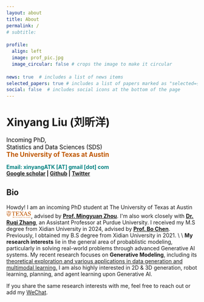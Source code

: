 ```yaml
---
layout: about
title: About
permalink: /
# subtitle: 

profile:
  align: left
  image: prof_pic.jpg
  image_circular: false # crops the image to make it circular

news: true  # includes a list of news items
selected_papers: true # includes a list of papers marked as "selected={true}"
social: false  # includes social icons at the bottom of the page
---
```

# **Xinyang Liu (刘昕洋)** 
<!-- <font color="black" size=4 face="">Incoming PhD, Statistics and Data Sciences (SDS)</font> -->
<span style="color: black; font-size: 1.1em;">Incoming PhD,</span>\
<span style="color: black; font-size: 1.1em;">Statistics and Data Sciences (SDS)</span>\
<span style="color: #BF5701; font-size: 1.2em; font-weight: bold;">The University of Texas at Austin</span>

<span style="color: Teal; font-size: 1.0em; font-weight: bold;">Email: xinyangATK [AT] gmail [dot] com</span>\
**[Google scholar](https://scholar.google.com.hk/citations?hl=zh-CN&user=9VtswyYAAAAJ) | [Github](https://github.com/xinyangATK) | [Twitter](https://twitter.com/XinyangATK)**

## **Bio**
Howdy! I am an incoming PhD student at The University of Texas at Austin <img src="/assets/img/ut-logo.png" width="65">, advised by **[<u>Prof. Mingyuan Zhou</u>](https://mingyuanzhou.github.io)**. 
I'm also work closely with **[<u>Dr. Ruqi Zhang</u>](https://ruqizhang.github.io)**, an Assistant Professor at Purdue University. 
I received my M.S degree from Xidian University in 2024, advised by **[<u>Prof. Bo Chen</u>](https://web.xidian.edu.cn/bchen/)**. 
Previously, I obtained my B.S degree from Xidian University in 2021. 
\\
\\
**My research interests** lie in the general area of probablistic modeling, particularly in solving real-world problems through advanced Generative AI systems. 
My recent research focuses on **Generative Modeling**, including its <u>theoretical exploration and various applications in data generation and multimodal learning.</u>
I am also highly interested in 2D & 3D generation, robot learning, planning, and agent learning upon Generative AI. 

If you share the same research interests with me, feel free to reach out or add my [WeChat](./assets/img/wechat.jpg).



 